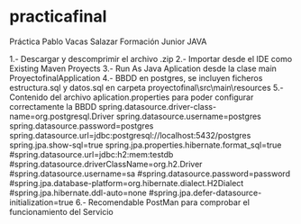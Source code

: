 # practicafinal
Práctica Pablo Vacas Salazar Formación Junior JAVA

1.- Descargar y descomprimir el archivo .zip
2.- Importar desde el IDE como Existing Maven Proyects
3.- Run As Java Aplication desde la clase main ProyectofinalApplication 
4.- BBDD en postgres, se incluyen ficheros estructura.sql y datos.sql en carpeta proyectofinal\src\main\resources
5.- Contenido del archivo aplication.properties para poder configurar correctamente la BBDD
            spring.datasource.driver-class-name=org.postgresql.Driver
            spring.datasource.username=postgres
            spring.datasource.password=postgres
            spring.datasource.url=jdbc:postgresql://localhost:5432/postgres
            spring.jpa.show-sql=true
            spring.jpa.properties.hibernate.format_sql=true
            #spring.datasource.url=jdbc:h2:mem:testdb
            #spring.datasource.driverClassName=org.h2.Driver
            #spring.datasource.username=sa
            #spring.datasource.password=password
            #spring.jpa.database-platform=org.hibernate.dialect.H2Dialect
            #spring.jpa.hibernate.ddl-auto=none
            #spring.jpa.defer-datasource-initialization=true 
6.- Recomendable PostMan para comprobar el funcionamiento del Servicio
